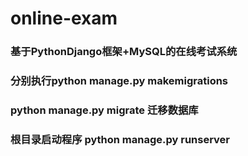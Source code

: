 # online-exam
### 基于PythonDjango框架+MySQL的在线考试系统
### 分别执行python manage.py makemigrations
### python manage.py migrate 迁移数据库
### 根目录启动程序 python manage.py runserver
